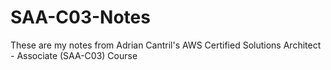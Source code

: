 # SAA-C03-Notes
These are my notes from Adrian Cantril's AWS Certified Solutions Architect - Associate (SAA-C03) Course
